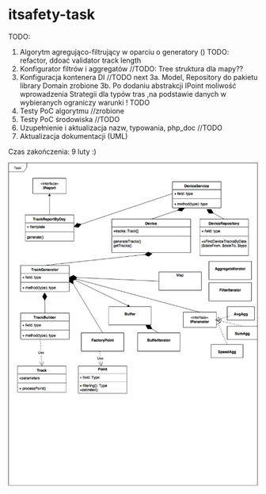 # itsafety-task
TODO:
1. Algorytm agregująco-filtrujący w oparciu o generatory ()   TODO: refactor, ddoać  validator track length 
2. Konfigurator filtrów i aggregatów     //TODO: Tree struktura dla mapy??
3. Konfiguracja kontenera DI //TODO  next
3a. Model, Repository do pakietu library Domain  zrobione
3b. Po dodaniu abstrakcji IPoint moliwość wprowadzenia  Strategii dla typów tras ,na podstawie danych w wybieranych ograniczy warunki ! TODO
4. Testy PoC algorytmu    //zrobione
5. Testy PoC środowiska  //TODO
6. Uzupełnienie i aktualizacja nazw, typowania, php_doc //TODO
7. Aktualizacja dokumentacji (UML)  

Czas zakończenia: 9 luty :)

![img](https://github.com/mariuszmilko/itsafety-task/blob/master/itsafety.png)

